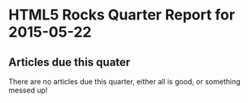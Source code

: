 HTML5 Rocks Quarter Report for 2015-05-22
=========================================

Articles due this quater
------------------------

There are no articles due this quarter, either all is good, or something messed up!

